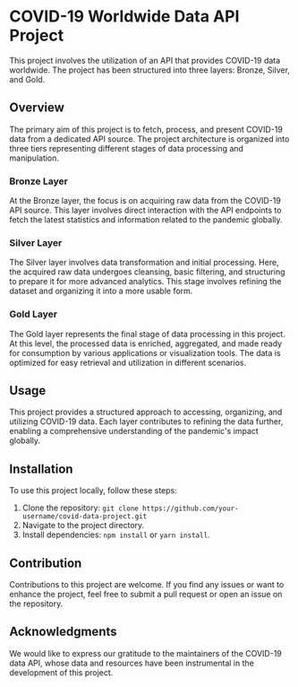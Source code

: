 # COVID-19 Worldwide Data API Project

This project involves the utilization of an API that provides COVID-19 data worldwide. The project has been structured into three layers: Bronze, Silver, and Gold.

## Overview

The primary aim of this project is to fetch, process, and present COVID-19 data from a dedicated API source. The project architecture is organized into three tiers representing different stages of data processing and manipulation.

### Bronze Layer

At the Bronze layer, the focus is on acquiring raw data from the COVID-19 API source. This layer involves direct interaction with the API endpoints to fetch the latest statistics and information related to the pandemic globally.

### Silver Layer

The Silver layer involves data transformation and initial processing. Here, the acquired raw data undergoes cleansing, basic filtering, and structuring to prepare it for more advanced analytics. This stage involves refining the dataset and organizing it into a more usable form.

### Gold Layer

The Gold layer represents the final stage of data processing in this project. At this level, the processed data is enriched, aggregated, and made ready for consumption by various applications or visualization tools. The data is optimized for easy retrieval and utilization in different scenarios.

## Usage

This project provides a structured approach to accessing, organizing, and utilizing COVID-19 data. Each layer contributes to refining the data further, enabling a comprehensive understanding of the pandemic's impact globally.

## Installation

To use this project locally, follow these steps:

1. Clone the repository: `git clone https://github.com/your-username/covid-data-project.git`
2. Navigate to the project directory.
3. Install dependencies: `npm install` or `yarn install`.

## Contribution

Contributions to this project are welcome. If you find any issues or want to enhance the project, feel free to submit a pull request or open an issue on the repository.

## Acknowledgments

We would like to express our gratitude to the maintainers of the COVID-19 data API, whose data and resources have been instrumental in the development of this project.
